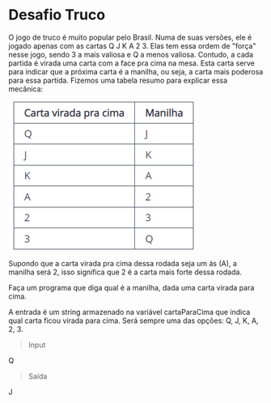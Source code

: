 # Desafio Truco

O jogo de truco é muito popular pelo Brasil. Numa de suas versões, ele é jogado apenas com as cartas Q J K A 2 3. Elas tem essa ordem de "força" nesse jogo, sendo 3 a mais valiosa e Q a menos valiosa. Contudo, a cada partida é virada uma carta com a face pra cima na mesa. Esta carta serve para indicar que a próxima carta é a manilha, ou seja, a carta mais poderosa para essa partida. Fizemos uma tabela resumo para explicar essa mecânica:

![Tabela de cartas e manilhas](image.png)

Supondo que a carta virada pra cima dessa rodada seja um ás (A), a manilha será 2, isso significa que 2 é a carta mais forte dessa rodada.

Faça um programa que diga qual é a manilha, dada uma carta virada para cima.

A entrada é um string armazenado na variável cartaParaCima que indica qual carta ficou virada para cima. Será sempre uma das opções: Q, J, K, A, 2, 3.

> Input 

Q

> Saída

J
